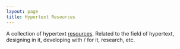 ```yaml
---
layout: page
title: Hypertext Resources
---
```


A collection of hypertext [resources](../resources). Related to the field of hypertext, designing in it, developing with / for it, research, etc.